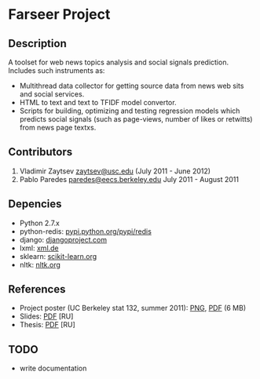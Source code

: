 Farseer Project
===============


Description
-----------
A toolset for web news topics analysis and social signals prediction. Includes such instruments as:

* Multithread data collector for getting source data from news web sits and social services.
* HTML to text and text to TFIDF model convertor.
* Scripts for building, optimizing and testing regression models which predicts social signals (such as page-views, number of likes or retwitts) from news page textxs.


Contributors
------------
1. Vladimir Zaytsev [<zaytsev@usc.edu>](mailto:zaytsev@usc.edu) (July 2011 - June 2012)
2. Pablo Paredes [<paredes@eecs.berkeley.edu>](mailto:paredes@eecs.berkeley.edu) July 2011 - August 2011


Depencies
---------

* Python 2.7.x
* python-redis: [pypi.python.org/pypi/redis](http://pypi.python.org/pypi/redis/)
* django: [djangoproject.com](https://www.djangoproject.com/)
* lxml: [xml.de](http://xml.de/)
* sklearn: [scikit-learn.org](http://scikit-learn.org/)
* nltk: [nltk.org](http://nltk.org/)

References
----------

* Project poster (UC Berkeley stat 132, summer 2011): [PNG](http://zvm.me/s/uploads/farseer.png), [PDF](http://zvm.me/s/uploads/farseer.pdf) (6 MB)
* Slides: [PDF](http://zvm.me/s/uploads/thesis-slides.pdf) [RU]
* Thesis: [PDF](http://zvm.me/s/uploads/thesis-text.pdf) [RU]

TODO
----

* write documentation